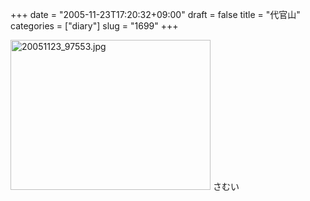 +++
date = "2005-11-23T17:20:32+09:00"
draft = false
title = "代官山"
categories = ["diary"]
slug = "1699"
+++

<img src="http://ieiriblog.img.jugem.cc/20051123_97553.jpg" class="pict" width="320" height="240" alt="20051123_97553.jpg" />
さむい
